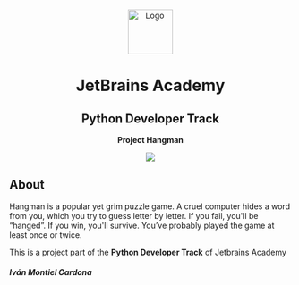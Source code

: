 <!-- PROJECT LOGO -->
<br />
<p align="center">
  <a href="https://hyperskill.org/">
    <img src="https://hyperskill.org/static/img/logo-white.918d4622.svg" alt="Logo" width="80" height="80">
  </a>
  <h1 align="center">JetBrains Academy</h1>
  <h2 align="center">Python Developer Track</h2>
  <p align="center">
    <strong>Project Hangman</strong>
  </p>
  
<p align="center">
  <a href="https://github.com/begeistert/hangman"><img src="https://cdn.rawgit.com/sindresorhus/awesome/d7305f38d29fed78fa85652e3a63e154dd8e8829/media/badge.svg"></a>
</p>
</p>

## About
Hangman is a popular yet grim puzzle game. A cruel computer hides a word from you, which you try to guess letter by letter. If you fail, you'll be “hanged”. If you win, you'll survive. You’ve probably played the game at least once or twice.

This is a project part of the **Python Developer Track** of Jetbrains Academy


##### Iván Montiel Cardona
